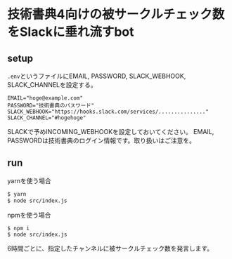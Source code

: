 # 技術書典4向けの被サークルチェック数をSlackに垂れ流すbot

## setup

`.env`というファイルにEMAIL, PASSWORD, SLACK_WEBHOOK, SLACK_CHANNELを設定する。

```
EMAIL="hoge@example.com"
PASSWORD="技術書典のパスワード"
SLACK_WEBHOOK="https://hooks.slack.com/services/..............."
SLACK_CHANNEL="#hogehoge"
```

SLACKで予めINCOMING_WEBHOOKを設定しておいてください。
EMAIL, PASSWORDは技術書典のログイン情報です。取り扱いはご注意を。

## run

yarnを使う場合

```sh
$ yarn
$ node src/index.js
```

npmを使う場合

```
$ npm i
$ node src/index.js
```

6時間ごとに、指定したチャンネルに被サークルチェック数を発言します。
